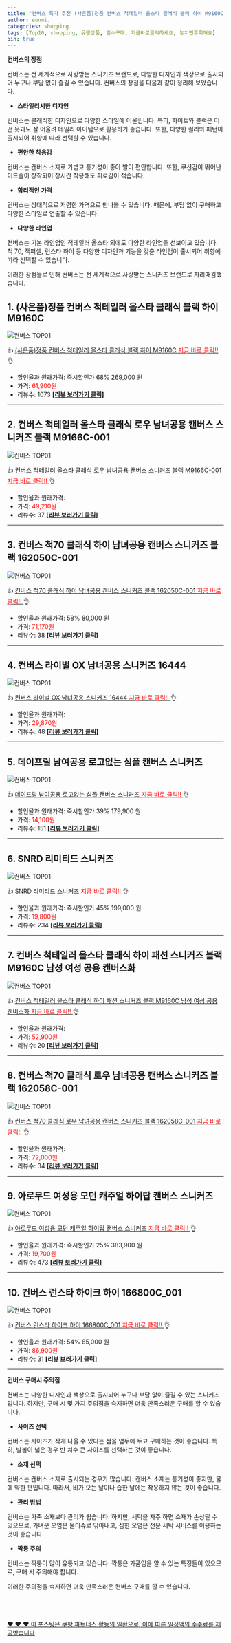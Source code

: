 ```yaml
---
title: "컨버스 특가 추천 (사은품)정품 컨버스 척테일러 올스타 클래식 블랙 하이 M9160C 비교 장점"
author: eunmi.
categories: shopping
tags: [Top10, shopping, 유행상품, 필수구매, 지금바로클릭하세요, 놓치면후회해요]
pin: true
---
```

**컨버스의 장점**

컨버스는 전 세계적으로 사랑받는 스니커즈 브랜드로, 다양한 디자인과 색상으로 출시되어 누구나 부담 없이 즐길 수 있습니다. 컨버스의 장점을 다음과 같이 정리해 보았습니다.

* **스타일리시한 디자인**

컨버스는 클래식한 디자인으로 다양한 스타일에 어울립니다. 특히, 화이트와 블랙은 어떤 옷과도 잘 어울려 데일리 아이템으로 활용하기 좋습니다. 또한, 다양한 컬러와 패턴이 출시되어 취향에 따라 선택할 수 있습니다.

* **편안한 착용감**

컨버스는 캔버스 소재로 가볍고 통기성이 좋아 발이 편안합니다. 또한, 쿠션감이 뛰어난 미드솔이 장착되어 장시간 착용해도 피로감이 적습니다.

* **합리적인 가격**

컨버스는 상대적으로 저렴한 가격으로 만나볼 수 있습니다. 때문에, 부담 없이 구매하고 다양한 스타일로 연출할 수 있습니다.

* **다양한 라인업**

컨버스는 기본 라인업인 척테일러 올스타 외에도 다양한 라인업을 선보이고 있습니다. 척 70, 잭퍼셀, 런스타 하이 등 다양한 디자인과 기능을 갖춘 라인업이 출시되어 취향에 따라 선택할 수 있습니다.

이러한 장점들로 인해 컨버스는 전 세계적으로 사랑받는 스니커즈 브랜드로 자리매김했습니다.

   

## 1. (사은품)정품 컨버스 척테일러 올스타 클래식 블랙 하이 M9160C

![컨버스 TOP01](https://thumbnail8.coupangcdn.com/thumbnails/remote/230x230ex/image/vendor_inventory/0450/257d09a1add8cd226f0594489133fda33d964b5aef00888a9de50d981488.jpg)


👍 [(사은품)정품 컨버스 척테일러 올스타 클래식 블랙 하이 M9160C <font color=red> 지금 바로 클릭!! </font> ](https://link.coupang.com/re/AFFSDP?lptag=AF3617701&subid=GithubCoopas&pageKey=6614727930&traceid=V0-153&itemId=18926135404&vendorItemId=81901820421) 👌 


- 할인율과 원래가격: 즉시할인가 68%  269,000   원
- 가격: <span style='color:red'>61,900원</span>
- 리뷰수: 1073  [**[리뷰 보러가기 클릭]**](https://link.coupang.com/re/AFFSDP?lptag=AF3617701&subid=GithubCoopas&pageKey=6614727930&traceid=V0-153&itemId=18926135404&vendorItemId=81901820421)

---


   

## 2. 컨버스 척테일러 올스타 클래식 로우 남녀공용 캔버스 스니커즈 블랙 M9166C-001

![컨버스 TOP01](https://thumbnail10.coupangcdn.com/thumbnails/remote/230x230ex/image/vendor_inventory/d04b/c6094f676aa13b8586adcf7b005489dfa1a605970543c585261c7cca09d1.jpg)


👍 [컨버스 척테일러 올스타 클래식 로우 남녀공용 캔버스 스니커즈 블랙 M9166C-001 <font color=red> 지금 바로 클릭!! </font> ](https://link.coupang.com/re/AFFSDP?lptag=AF3617701&subid=GithubCoopas&pageKey=1295340382&traceid=V0-153&itemId=2307595201&vendorItemId=84584093719) 👌 


- 할인율과 원래가격: 
- 가격: <span style='color:red'>49,210원</span>
- 리뷰수: 37  [**[리뷰 보러가기 클릭]**](https://link.coupang.com/re/AFFSDP?lptag=AF3617701&subid=GithubCoopas&pageKey=1295340382&traceid=V0-153&itemId=2307595201&vendorItemId=84584093719)

---


   

## 3. 컨버스 척70 클래식 하이 남녀공용 캔버스 스니커즈 블랙 162050C-001

![컨버스 TOP01](https://thumbnail9.coupangcdn.com/thumbnails/remote/230x230ex/image/vendor_inventory/0e55/f020eff43f5c23fa6745c9456aaa5e750b957ddfe86a676723f0867ced0d.jpg)


👍 [컨버스 척70 클래식 하이 남녀공용 캔버스 스니커즈 블랙 162050C-001 <font color=red> 지금 바로 클릭!! </font> ](https://link.coupang.com/re/AFFSDP?lptag=AF3617701&subid=GithubCoopas&pageKey=2238999533&traceid=V0-153&itemId=3824111146&vendorItemId=87226830119) 👌 


- 할인율과 원래가격: 58%  80,000   원
- 가격: <span style='color:red'>71,170원</span>
- 리뷰수: 38  [**[리뷰 보러가기 클릭]**](https://link.coupang.com/re/AFFSDP?lptag=AF3617701&subid=GithubCoopas&pageKey=2238999533&traceid=V0-153&itemId=3824111146&vendorItemId=87226830119)

---


   

## 4. 컨버스 라이벌 OX 남녀공용 스니커즈 16444

![컨버스 TOP01](https://thumbnail10.coupangcdn.com/thumbnails/remote/230x230ex/image/retail/images/86866616169855-b4cba56b-f964-4e16-94ce-9720a813d1fb.jpg)


👍 [컨버스 라이벌 OX 남녀공용 스니커즈 16444 <font color=red> 지금 바로 클릭!! </font> ](https://link.coupang.com/re/AFFSDP?lptag=AF3617701&subid=GithubCoopas&pageKey=5279068490&traceid=V0-153&itemId=7547330488&vendorItemId=74838952909) 👌 


- 할인율과 원래가격: 
- 가격: <span style='color:red'>29,870원</span>
- 리뷰수: 48  [**[리뷰 보러가기 클릭]**](https://link.coupang.com/re/AFFSDP?lptag=AF3617701&subid=GithubCoopas&pageKey=5279068490&traceid=V0-153&itemId=7547330488&vendorItemId=74838952909)

---


   

## 5. 데이프릴 남여공용 로고없는 심플 캔버스 스니커즈

![컨버스 TOP01](https://thumbnail8.coupangcdn.com/thumbnails/remote/230x230ex/image/vendor_inventory/4e9e/8d0457c9b34f9ac4c41b1389f95e02dae690a81dd9b03b94b3348645ab1e.jpg)


👍 [데이프릴 남여공용 로고없는 심플 캔버스 스니커즈 <font color=red> 지금 바로 클릭!! </font> ](https://link.coupang.com/re/AFFSDP?lptag=AF3617701&subid=GithubCoopas&pageKey=7005273799&traceid=V0-153&itemId=17193603708&vendorItemId=84365708383) 👌 


- 할인율과 원래가격: 즉시할인가 39%  179,900   원
- 가격: <span style='color:red'>14,100원</span>
- 리뷰수: 151  [**[리뷰 보러가기 클릭]**](https://link.coupang.com/re/AFFSDP?lptag=AF3617701&subid=GithubCoopas&pageKey=7005273799&traceid=V0-153&itemId=17193603708&vendorItemId=84365708383)

---


   

## 6. SNRD 리미티드 스니커즈

![컨버스 TOP01](https://thumbnail6.coupangcdn.com/thumbnails/remote/230x230ex/image/retail/images/2019/06/25/14/9/2fc9eb15-5505-4a89-84cf-7c6ead043270.jpg)


👍 [SNRD 리미티드 스니커즈 <font color=red> 지금 바로 클릭!! </font> ](https://link.coupang.com/re/AFFSDP?lptag=AF3617701&subid=GithubCoopas&pageKey=246288846&traceid=V0-153&itemId=780348357&vendorItemId=4971303939) 👌 


- 할인율과 원래가격: 즉시할인가 45%  199,000   원
- 가격: <span style='color:red'>19,800원</span>
- 리뷰수: 234  [**[리뷰 보러가기 클릭]**](https://link.coupang.com/re/AFFSDP?lptag=AF3617701&subid=GithubCoopas&pageKey=246288846&traceid=V0-153&itemId=780348357&vendorItemId=4971303939)

---


   

## 7. 컨버스 척테일러 올스타 클래식 하이 패션 스니커즈 블랙 M9160C 남성 여성 공용 캔버스화

![컨버스 TOP01](https://thumbnail8.coupangcdn.com/thumbnails/remote/230x230ex/image/vendor_inventory/8169/1107c1fb1262c4b05cf99567d43534e41103dc1f320a0e608da6c654b8aa.jpg)


👍 [컨버스 척테일러 올스타 클래식 하이 패션 스니커즈 블랙 M9160C 남성 여성 공용 캔버스화 <font color=red> 지금 바로 클릭!! </font> ](https://link.coupang.com/re/AFFSDP?lptag=AF3617701&subid=GithubCoopas&pageKey=293970809&traceid=V0-153&itemId=927885419&vendorItemId=71256314861) 👌 


- 할인율과 원래가격: 
- 가격: <span style='color:red'>52,900원</span>
- 리뷰수: 20  [**[리뷰 보러가기 클릭]**](https://link.coupang.com/re/AFFSDP?lptag=AF3617701&subid=GithubCoopas&pageKey=293970809&traceid=V0-153&itemId=927885419&vendorItemId=71256314861)

---


   

## 8. 컨버스 척70 클래식 로우 남녀공용 캔버스 스니커즈 블랙 162058C-001

![컨버스 TOP01](https://thumbnail8.coupangcdn.com/thumbnails/remote/230x230ex/image/vendor_inventory/2ae4/e11ffe66d85e10d8db1bcacd378d911d4bfab6d418ea03b9adbc06d4a37b.jpg)


👍 [컨버스 척70 클래식 로우 남녀공용 캔버스 스니커즈 블랙 162058C-001 <font color=red> 지금 바로 클릭!! </font> ](https://link.coupang.com/re/AFFSDP?lptag=AF3617701&subid=GithubCoopas&pageKey=293871130&traceid=V0-153&itemId=927640746&vendorItemId=87039804548) 👌 


- 할인율과 원래가격: 
- 가격: <span style='color:red'>72,000원</span>
- 리뷰수: 34  [**[리뷰 보러가기 클릭]**](https://link.coupang.com/re/AFFSDP?lptag=AF3617701&subid=GithubCoopas&pageKey=293871130&traceid=V0-153&itemId=927640746&vendorItemId=87039804548)

---


   

## 9. 아로무드 여성용 모던 캐주얼 하이탑 캔버스 스니커즈

![컨버스 TOP01](https://thumbnail7.coupangcdn.com/thumbnails/remote/230x230ex/image/retail/images/653925535394945-08fc9a4a-d989-4a01-8dba-a0b4e756a5f2.jpg)


👍 [아로무드 여성용 모던 캐주얼 하이탑 캔버스 스니커즈 <font color=red> 지금 바로 클릭!! </font> ](https://link.coupang.com/re/AFFSDP?lptag=AF3617701&subid=GithubCoopas&pageKey=7106918308&traceid=V0-153&itemId=17755112549&vendorItemId=84919497740) 👌 


- 할인율과 원래가격: 즉시할인가 25%  383,900   원
- 가격: <span style='color:red'>19,700원</span>
- 리뷰수: 473  [**[리뷰 보러가기 클릭]**](https://link.coupang.com/re/AFFSDP?lptag=AF3617701&subid=GithubCoopas&pageKey=7106918308&traceid=V0-153&itemId=17755112549&vendorItemId=84919497740)

---


   

## 10. 컨버스 런스타 하이크 하이 166800C_001

![컨버스 TOP01](https://thumbnail6.coupangcdn.com/thumbnails/remote/230x230ex/image/vendor_inventory/90e2/9be5375b69c27029d562b775af0665d3101b1cbe40c6be3d42ac43df747e.jpg)


👍 [컨버스 런스타 하이크 하이 166800C_001 <font color=red> 지금 바로 클릭!! </font> ](https://link.coupang.com/re/AFFSDP?lptag=AF3617701&subid=GithubCoopas&pageKey=5183715789&traceid=V0-153&itemId=9980075191&vendorItemId=77821220141) 👌 


- 할인율과 원래가격: 54%  85,000   원
- 가격: <span style='color:red'>86,900원</span>
- 리뷰수: 31  [**[리뷰 보러가기 클릭]**](https://link.coupang.com/re/AFFSDP?lptag=AF3617701&subid=GithubCoopas&pageKey=5183715789&traceid=V0-153&itemId=9980075191&vendorItemId=77821220141)

---
**컨버스 구매시 주의점**

컨버스는 다양한 디자인과 색상으로 출시되어 누구나 부담 없이 즐길 수 있는 스니커즈입니다. 하지만, 구매 시 몇 가지 주의점을 숙지하면 더욱 만족스러운 구매를 할 수 있습니다.

* **사이즈 선택**

컨버스는 사이즈가 작게 나올 수 있다는 점을 염두에 두고 구매하는 것이 좋습니다. 특히, 발볼이 넓은 경우 반 치수 큰 사이즈를 선택하는 것이 좋습니다.

* **소재 선택**

컨버스는 캔버스 소재로 출시되는 경우가 많습니다. 캔버스 소재는 통기성이 좋지만, 물에 약한 편입니다. 따라서, 비가 오는 날이나 습한 날에는 착용하지 않는 것이 좋습니다.

* **관리 방법**

컨버스는 가죽 소재보다 관리가 쉽습니다. 하지만, 세탁을 자주 하면 소재가 손상될 수 있으므로, 가벼운 오염은 물티슈로 닦아내고, 심한 오염은 전문 세탁 서비스를 이용하는 것이 좋습니다.

* **짝퉁 주의**

컨버스는 짝퉁이 많이 유통되고 있습니다. 짝퉁은 가품임을 알 수 있는 특징들이 있으므로, 구매 시 주의해야 합니다.

이러한 주의점을 숙지하면 더욱 만족스러운 컨버스 구매를 할 수 있습니다.<br><br><br><br><br> [ ❤ ❤ ❤ 이 포스팅은 쿠팡 파트너스 활동의 일환으로, 이에 따른 일정액의 수수료를 제공받습니다](https://link.coupang.com/a/bcEFyh)